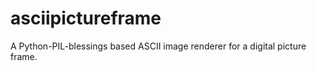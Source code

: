 asciipictureframe
=================

A Python-PIL-blessings based ASCII image renderer for a digital picture frame.
